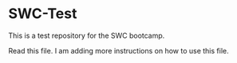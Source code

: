 SWC-Test
========

This is a test repository for the SWC bootcamp.

Read this file.
I am adding more instructions on how to use this file.
